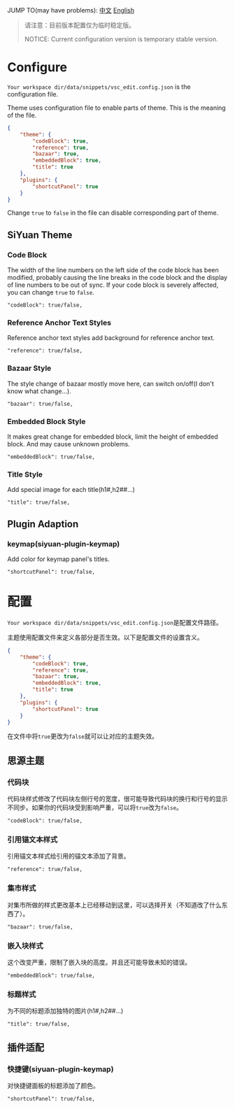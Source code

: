JUMP TO(may have problems): [中文](#配置)  [English](#configure)

> 请注意：目前版本配置仅为临时稳定版。
>
> NOTICE: Current configuration version is temporary stable version.

# Configure

`Your workspace dir/data/snippets/vsc_edit.config.json` is the configuration file.

Theme uses configuration file to enable parts of theme. This is the meaning of the file.

```json
{
    "theme": {
        "codeBlock": true,
        "reference": true,
        "bazaar": true,
        "embeddedBlock": true,
        "title": true
    },
    "plugins": {
        "shortcutPanel": true
    }
}
```

Change `true` to `false` in the file can disable corresponding part of theme.

## SiYuan Theme

### Code Block

The width of the line numbers on the left side of the code block has been modified, probably causing the line breaks in the code block and the display of line numbers to be out of sync. If your code block is severely affected, you can change `true` to `false`.

`"codeBlock": true/false,`

### Reference Anchor Text Styles

Reference anchor text styles add background for reference anchor text.

`"reference": true/false,`

### Bazaar Style

The style change of bazaar mostly move here, can switch on/off(I don't know what change...).

`"bazaar": true/false,`

### Embedded Block Style

It makes great change for embedded block, limit the height of embedded block. And may cause unknown problems.

`"embeddedBlock": true/false,`

### Title Style

Add special image for each title(h1#,h2##...)

`"title": true/false,`

## Plugin Adaption

### keymap(siyuan-plugin-keymap)

Add color for keymap panel's titles.

`"shortcutPanel": true/false,`

# 配置

`Your workspace dir/data/snippets/vsc_edit.config.json`是配置文件路径。

主题使用配置文件来定义各部分是否生效。以下是配置文件的设置含义。

```json
{
    "theme": {
        "codeBlock": true,
        "reference": true,
        "bazaar": true,
        "embeddedBlock": true,
        "title": true
    },
    "plugins": {
        "shortcutPanel": true
    }
}
```

在文件中将`true`更改为`false`就可以让对应的主题失效。

## 思源主题

### 代码块

代码块样式修改了代码块左侧行号的宽度，很可能导致代码块的换行和行号的显示不同步。如果你的代码块受到影响严重，可以将`true`改为`false`。

`"codeBlock": true/false,`

### 引用锚文本样式

引用锚文本样式给引用的锚文本添加了背景。

`"reference": true/false,`

### 集市样式

对集市所做的样式更改基本上已经移动到这里，可以选择开关（不知道改了什么东西了）。

`"bazaar": true/false,`

### 嵌入块样式

这个改变严重，限制了嵌入块的高度。并且还可能导致未知的错误。

`"embeddedBlock": true/false,`

### 标题样式

为不同的标题添加独特的图片(h1#,h2##...)

`"title": true/false,`

## 插件适配

### 快捷键(siyuan-plugin-keymap)

对快捷键面板的标题添加了颜色。

`"shortcutPanel": true/false,`